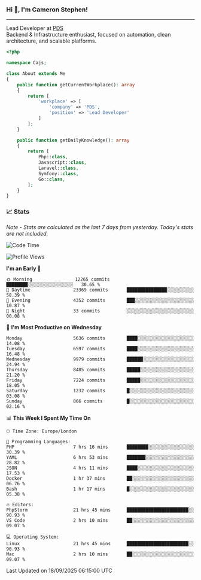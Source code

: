 ### Hi 👋, I'm Cameron Stephen!

---

Lead Developer at [PDS](https://prindatasolutions.co.uk)  
Backend & Infrastructure enthusiast, focused on automation, clean architecture, and scalable platforms.


```php
<?php

namespace Cajs;

class About extends Me
{
    public function getCurrentWorkplace(): array
    {
        return [
            'workplace' => [
                'company' => 'PDS',
                'position' => 'Lead Developer'
            ]
        ];
    }

    public function getDailyKnowledge(): array
    {
        return [
            Php::class,
            Javascript::class,
            Laravel::class,
            Symfony::class,
            Go::class,
        ];
    }
}
```

### 📈 Stats
<p><em>Note - Stats are calculated as the last 7 days from yesterday. Today's stats are not included.</em></p>


<!--START_SECTION:waka-->
![Code Time](http://img.shields.io/badge/Code%20Time-4%2C708%20hrs%2057%20mins-blue)

![Profile Views](http://img.shields.io/badge/Profile%20Views-0-blue)

**I'm an Early 🐤** 

```text
🌞 Morning                12265 commits       ████████░░░░░░░░░░░░░░░░░   30.65 % 
🌆 Daytime                23369 commits       ███████████████░░░░░░░░░░   58.39 % 
🌃 Evening                4352 commits        ███░░░░░░░░░░░░░░░░░░░░░░   10.87 % 
🌙 Night                  33 commits          ░░░░░░░░░░░░░░░░░░░░░░░░░   00.08 % 
```
📅 **I'm Most Productive on Wednesday** 

```text
Monday                   5636 commits        ████░░░░░░░░░░░░░░░░░░░░░   14.08 % 
Tuesday                  6597 commits        ████░░░░░░░░░░░░░░░░░░░░░   16.48 % 
Wednesday                9979 commits        ██████░░░░░░░░░░░░░░░░░░░   24.94 % 
Thursday                 8485 commits        █████░░░░░░░░░░░░░░░░░░░░   21.20 % 
Friday                   7224 commits        █████░░░░░░░░░░░░░░░░░░░░   18.05 % 
Saturday                 1232 commits        █░░░░░░░░░░░░░░░░░░░░░░░░   03.08 % 
Sunday                   866 commits         █░░░░░░░░░░░░░░░░░░░░░░░░   02.16 % 
```


📊 **This Week I Spent My Time On** 

```text
🕑︎ Time Zone: Europe/London

💬 Programming Languages: 
PHP                      7 hrs 16 mins       ████████░░░░░░░░░░░░░░░░░   30.39 % 
YAML                     6 hrs 53 mins       ███████░░░░░░░░░░░░░░░░░░   28.82 % 
JSON                     4 hrs 11 mins       ████░░░░░░░░░░░░░░░░░░░░░   17.53 % 
Docker                   1 hr 37 mins        ██░░░░░░░░░░░░░░░░░░░░░░░   06.76 % 
Bash                     1 hr 17 mins        █░░░░░░░░░░░░░░░░░░░░░░░░   05.38 % 

🔥 Editors: 
PhpStorm                 21 hrs 45 mins      ███████████████████████░░   90.93 % 
VS Code                  2 hrs 10 mins       ██░░░░░░░░░░░░░░░░░░░░░░░   09.07 % 

💻 Operating System: 
Linux                    21 hrs 45 mins      ███████████████████████░░   90.93 % 
Mac                      2 hrs 10 mins       ██░░░░░░░░░░░░░░░░░░░░░░░   09.07 % 
```


 Last Updated on 18/09/2025 06:15:00 UTC
<!--END_SECTION:waka-->
